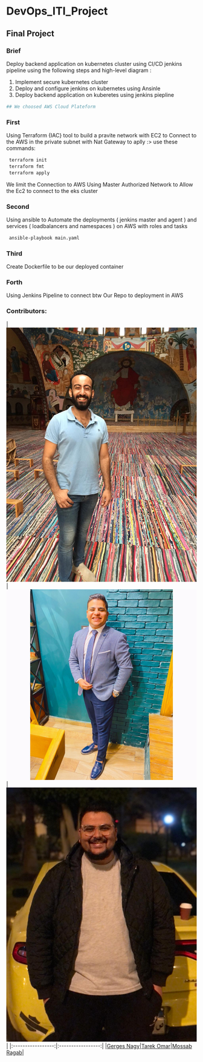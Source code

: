 # DevOps_ITI_Project

## Final Project

### Brief
Deploy backend application on kubernetes cluster using CI/CD jenkins
pipeline using the following steps and high-level diagram :
1. Implement secure kubernetes cluster
2. Deploy and configure jenkins on kubernetes using Ansinle
3. Deploy backend application on kuberetes using jenkins piepline

```bash
## We choosed AWS Cloud Plateform 
```
### First
Using Terraform {IAC} tool to build a pravite network with EC2 to Connect to the AWS in the private subnet with Nat Gateway
to aplly :> use these commands:
```bash
 terraform init
 terraform fmt
 terraform apply
```
We limit the Connection to AWS Using Master Authorized Network to Allow the Ec2 to connect to the eks cluster

### Second
Using ansible to  Automate the deployments ( jenkins master and agent ) and services ( loadbalancers and namespaces ) on AWS with roles and tasks

```bash
 ansible-playbook main.yaml 
```

### Third 
Create Dockerfile to be our deployed container 


### Forth 
Using Jenkins Pipeline to connect btw Our Repo to deployment in AWS



### Contributors:
|![Gerges Nagy](https://github.com/GergesNagy/DevOps_ITI_Project/blob/main/images/WhatsApp%20Image%202021-12-03%20at%2012.58.30%20PM.jpeg)|![Mosaab Ragab](https://github.com/GergesNagy/DevOps_ITI_Project/blob/main/images/WhatsApp%20Image%202022-02-20%20at%2010.34.07%20PM.jpeg)|![Tark Omar](https://github.com/GergesNagy/DevOps_ITI_Project/blob/main/images/WhatsApp%20Image%202022-02-20%20at%2011.01.48%20PM.jpeg)|
|:-----------------:|:-----------------:|
|[Gerges Nagy](https://github.com/GergesNagy/DevOps_ITI_Project)|[Tarek Omar]()|[Mossab Ragab](https://github.com/Mosaabmr)|
